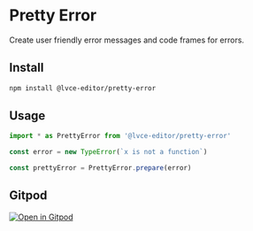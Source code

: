 # Pretty Error

Create user friendly error messages and code frames for errors.

## Install

```sh
npm install @lvce-editor/pretty-error
```

## Usage

```js
import * as PrettyError from '@lvce-editor/pretty-error'

const error = new TypeError(`x is not a function`)

const prettyError = PrettyError.prepare(error)
```

## Gitpod

[![Open in Gitpod](https://gitpod.io/button/open-in-gitpod.svg)](https://gitpod.io/#https://github.com/lvce-editor/pretty-error)
